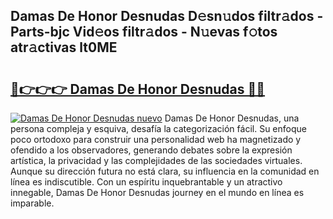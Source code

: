 ## Damas De Honor Desnudas D𝚎sn𝚞dos filtr𝚊dos - Parts-bjc Vid𝚎os filtr𝚊dos - N𝚞evas f𝚘tos atr𝚊ctivas lt0ME

# <h2><a href="http://mb1s4n.tromn.icu/?c=Damas+De+Honor+Desnudas">🔗👉👉👉 Damas De Honor Desnudas 🔗🔗</a></h2>

[![Damas De Honor Desnudas nuevo](https://i.imgur.com/pEAQMta.gif)](http://mb1s4n.tromn.icu/?c=Damas+De+Honor+Desnudas)
Damas De Honor Desnudas, una persona compleja y esquiva, desafía la categorización fácil. Su enfoque poco ortodoxo para construir una personalidad web ha magnetizado y ofendido a los observadores, generando debates sobre la expresión artística, la privacidad y las complejidades de las sociedades virtuales. Aunque su dirección futura no está clara, su influencia en la comunidad en línea es indiscutible. Con un espíritu inquebrantable y un atractivo innegable, Damas De Honor Desnudas journey en el mundo en línea es imparable.
